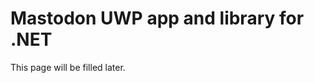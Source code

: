 Mastodon UWP app and library for .NET
=====================================

This page will be filled later.